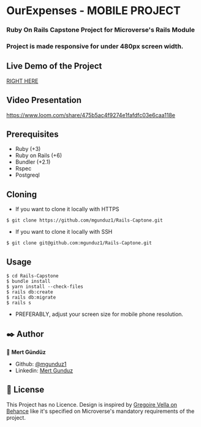 # OurExpenses - MOBILE PROJECT

### Ruby On Rails Capstone Project for Microverse's Rails Module
### Project is made responsive for under 480px screen width.


## Live Demo of the Project
[RIGHT HERE](https://quiet-springs-96074.herokuapp.com/)

## Video Presentation
https://www.loom.com/share/475b5ac4f9274e1fafdfc03e6caa118e


## Prerequisites
- Ruby (+3)
- Ruby on Rails (+6)
- Bundler (+2.1)
- Rspec
- Postgreql


## Cloning

- If you want to clone it locally with HTTPS
```
$ git clone https://github.com/mgunduz1/Rails-Captone.git
```

- If you want to clone it locally with SSH
```
$ git clone git@github.com:mgunduz1/Rails-Captone.git
```

## Usage

```
$ cd Rails-Capstone
$ bundle install
$ yarn install --check-files
$ rails db:create
$ rails db:migrate
$ rails s
```
- PREFERABLY, adjust your screen size for mobile phone resolution.


## ✒️  Author <a name = "author"></a>

👤 **Mert Gündüz**
- Github: [@mgunduz1](https://github.com/mgunduz1)
- Linkedin: [Mert Gunduz](https://www.linkedin.com/in/mert-gunduz-875280202/)


## 📝 License

This Project has no Licence. Design is inspired by [Gregoire Vella on Behance](https://www.behance.net/gallery/19759151/Snapscan-iOs-design-and-branding?tracking_source=) like it's specified on Microverse's mandatory requirements of the project.
